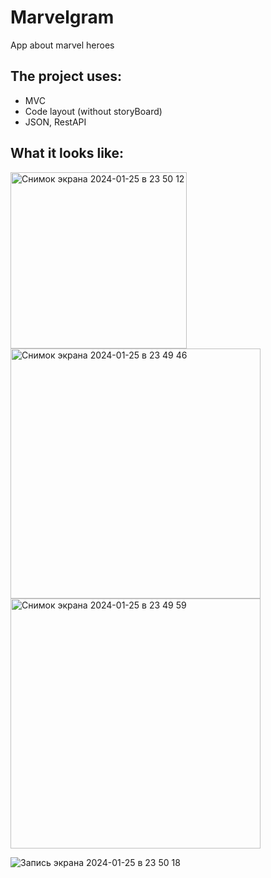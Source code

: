 # Marvelgram
App about marvel heroes

## The project uses: 
+ MVC
+ Code layout (without storyBoard)
+ JSON, RestAPI
   
## What it looks like:

<img width="282" alt="Снимок экрана 2024-01-25 в 23 50 12" src="https://github.com/m1c0meRr/Marvelgram/assets/140728201/6470de51-e6ea-4c73-aeff-be6bc222ab74">
<img width="400" alt="Снимок экрана 2024-01-25 в 23 49 46" src="https://github.com/m1c0meRr/Marvelgram/assets/140728201/4f36df7d-6479-42ca-a462-d36c3a21d925">
<img width="400" alt="Снимок экрана 2024-01-25 в 23 49 59" src="https://github.com/m1c0meRr/Marvelgram/assets/140728201/92560b45-51e6-40e6-8883-7fc8587b1148">

![Запись экрана 2024-01-25 в 23 50 18](https://github.com/m1c0meRr/Marvelgram/assets/140728201/db2d2591-d9fe-44dd-a59f-55be9b180147)
